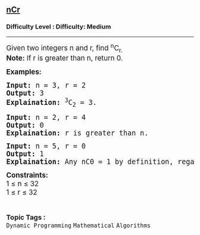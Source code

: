 <h2><a href="https://www.geeksforgeeks.org/problems/ncr1019/1">nCr</a></h2><h3>Difficulty Level : Difficulty: Medium</h3><hr><div class="problems_problem_content__Xm_eO"><p><span style="font-size: 14pt;">Given two integers&nbsp;n and r, find <sup>n</sup>C<sub>r.&nbsp;</sub><br><strong>Note:</strong> If r is greater than n, return 0.</span></p>
<p><span style="font-size: 14pt;"><strong>Examples:</strong></span></p>
<pre><span style="font-size: 14pt;"><strong>Input:</strong> n = 3, r = 2
<strong>Output:</strong> 3
<strong>Explaination:</strong> <sup>3</sup>C<sub>2</sub> = 3. </span></pre>
<pre><span style="font-size: 14pt;"><strong>Input:</strong> n = 2, r = 4
<strong>Output:</strong> 0
<strong>Explaination:</strong> r is greater than n.</span></pre>
<pre><span style="font-size: 14pt;"><strong>Input:</strong> n = 5, r = 0<br><strong>Output:</strong> 1
<strong>Explaination:</strong> Any <span class="katex"><span class="katex-mathml">nC0 </span><span class="katex-html" aria-hidden="true"><span class="base"><span class="mrel">= </span></span><span class="base"><span class="mord">1</span></span></span></span> by definition, regardless of the value of <span class="katex"><span class="katex-mathml">nn</span></span>.</span></pre>
<p><span style="font-size: 14pt;"><strong>Constraints:</strong><br>1 ≤ n ≤ 32<br>1 ≤ r ≤ 32</span></p></div><br><p><span style=font-size:18px><strong>Topic Tags : </strong><br><code>Dynamic Programming</code>&nbsp;<code>Mathematical</code>&nbsp;<code>Algorithms</code>&nbsp;